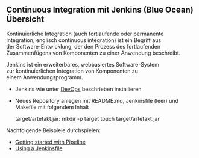 Continuous Integration mit Jenkins (Blue Ocean) Übersicht
---------------------------------------------------------

Kontinuierliche Integration (auch fortlaufende oder permanente Integration; englisch continuous integration) ist ein Begriff aus der Software-Entwicklung, der den Prozess des fortlaufenden Zusammenfügens von Komponenten zu einer Anwendung beschreibt. 

Jenkins ist ein erweiterbares, webbasiertes Software-System zur kontinuierlichen Integration von Komponenten zu einem Anwendungsprogramm. 

* Jenkins wie unter [DevOps](https://github.com/mc-b/duk/tree/master/devops#jenkins-mit-blueocean) beschrieben installieren
* Neues Repository anlegen mit README.md, Jenkinsfile (leer) und Makefile mit folgendem Inhalt

    target/artefakt.jar:
        mkdir -p target
        touch target/artefakt.jar

Nachfolgende Beispiele durchspielen:
* [Getting started with Pipeline ](https://jenkins.io/doc/book/pipeline/getting-started/)
* [Using a Jenkinsfile](https://jenkins.io/doc/book/pipeline/jenkinsfile/)